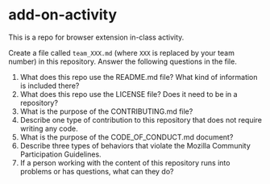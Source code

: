 # add-on-activity
This is a repo for browser extension in-class activity. 

Create a file called `team_XXX.md` (where `XXX` is replaced by your team number) in this repository. 
Answer the following questions in the file. 

1. What does this repo use the README.md file? What kind of information is included there?
1. What does this repo use the LICENSE file? Does it need to be in a repository?
1. What is the purpose of the CONTRIBUTING.md file? 
1. Describe one type of contribution to this repository that does not require writing any code.
1. What is the purpose of the CODE_OF_CONDUCT.md document?
1. Describe three types of behaviors that violate the Mozilla Community Participation Guidelines.
1. If a person working with the content of this repository runs into problems or has questions, what can they do?
